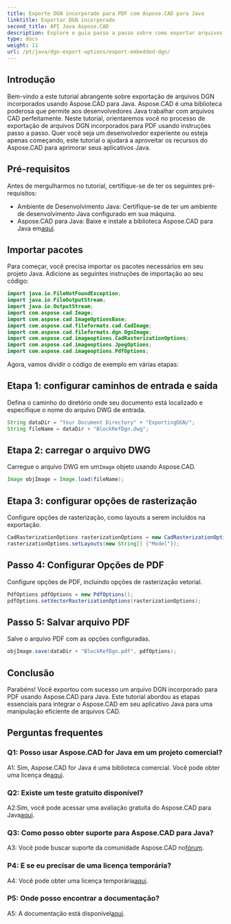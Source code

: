 ```yaml
---
title: Exporte DGN incorporado para PDF com Aspose.CAD para Java
linktitle: Exportar DGN incorporado
second_title: API Java Aspose.CAD
description: Explore o guia passo a passo sobre como exportar arquivos DGN incorporados para PDF usando Aspose.CAD for Java. Aprimore seus aplicativos Java com manipulação perfeita de arquivos CAD.
type: docs
weight: 11
url: /pt/java/dgn-export-options/export-embedded-dgn/
---
```

## Introdução

Bem-vindo a este tutorial abrangente sobre exportação de arquivos DGN incorporados usando Aspose.CAD para Java. Aspose.CAD é uma biblioteca poderosa que permite aos desenvolvedores Java trabalhar com arquivos CAD perfeitamente. Neste tutorial, orientaremos você no processo de exportação de arquivos DGN incorporados para PDF usando instruções passo a passo. Quer você seja um desenvolvedor experiente ou esteja apenas começando, este tutorial o ajudará a aproveitar os recursos do Aspose.CAD para aprimorar seus aplicativos Java.

## Pré-requisitos

Antes de mergulharmos no tutorial, certifique-se de ter os seguintes pré-requisitos:
- Ambiente de Desenvolvimento Java: Certifique-se de ter um ambiente de desenvolvimento Java configurado em sua máquina.
-  Aspose.CAD para Java: Baixe e instale a biblioteca Aspose.CAD para Java em[aqui](https://releases.aspose.com/cad/java/).

## Importar pacotes

Para começar, você precisa importar os pacotes necessários em seu projeto Java. Adicione as seguintes instruções de importação ao seu código:

```java
import java.io.FileNotFoundException;
import java.io.FileOutputStream;
import java.io.OutputStream;
import com.aspose.cad.Image;
import com.aspose.cad.ImageOptionsBase;
import com.aspose.cad.fileformats.cad.CadImage;
import com.aspose.cad.fileformats.dgn.DgnImage;
import com.aspose.cad.imageoptions.CadRasterizationOptions;
import com.aspose.cad.imageoptions.JpegOptions;
import com.aspose.cad.imageoptions.PdfOptions;
```

Agora, vamos dividir o código de exemplo em várias etapas:

## Etapa 1: configurar caminhos de entrada e saída

Defina o caminho do diretório onde seu documento está localizado e especifique o nome do arquivo DWG de entrada.

```java
String dataDir = "Your Document Directory" + "ExportingDGN/";
String fileName = dataDir + "BlockRefDgn.dwg";
```

## Etapa 2: carregar o arquivo DWG

 Carregue o arquivo DWG em um`Image` objeto usando Aspose.CAD.

```java
Image objImage = Image.load(fileName);
```

## Etapa 3: configurar opções de rasterização

Configure opções de rasterização, como layouts a serem incluídos na exportação.

```java
CadRasterizationOptions rasterizationOptions = new CadRasterizationOptions();
rasterizationOptions.setLayouts(new String[] {"Model"});
```

## Passo 4: Configurar Opções de PDF

Configure opções de PDF, incluindo opções de rasterização vetorial.

```java
PdfOptions pdfOptions = new PdfOptions();
pdfOptions.setVectorRasterizationOptions(rasterizationOptions);
```

## Passo 5: Salvar arquivo PDF

Salve o arquivo PDF com as opções configuradas.
```java
objImage.save(dataDir + "BlockRefDgn.pdf", pdfOptions);
```

## Conclusão

Parabéns! Você exportou com sucesso um arquivo DGN incorporado para PDF usando Aspose.CAD para Java. Este tutorial abordou as etapas essenciais para integrar o Aspose.CAD em seu aplicativo Java para uma manipulação eficiente de arquivos CAD.

## Perguntas frequentes

### Q1: Posso usar Aspose.CAD for Java em um projeto comercial?

 A1: Sim, Aspose.CAD for Java é uma biblioteca comercial. Você pode obter uma licença de[aqui](https://purchase.aspose.com/buy).

### Q2: Existe um teste gratuito disponível?

 A2:Sim, você pode acessar uma avaliação gratuita do Aspose.CAD para Java[aqui](https://releases.aspose.com/).

### Q3: Como posso obter suporte para Aspose.CAD para Java?

A3: Você pode buscar suporte da comunidade Aspose.CAD no[fórum](https://forum.aspose.com/c/cad/19).

### P4: E se eu precisar de uma licença temporária?

 A4: Você pode obter uma licença temporária[aqui](https://purchase.aspose.com/temporary-license/).

### P5: Onde posso encontrar a documentação?

 A5: A documentação está disponível[aqui](https://reference.aspose.com/cad/java/).